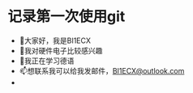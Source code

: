 # 记录第一次使用git

- 👋大家好，我是BI1ECX
- 👀我对硬件电子比较感兴趣
- 🌱我正在学习德语
- 📫想联系我可以给我发邮件，BI1ECX@outlook.com
- <!---
  BI1ECX/BI1ECX is a ✨ special ✨ repository because its `README.md` (this file) appears on your GitHub profile.
  You can click the Preview link to take a look at your changes.
  --->
